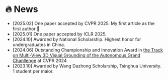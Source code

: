 # 🔥 News
- [2025.02] One paper accepted by CVPR 2025. My first article as the first author 🥳
- [2025.01] One paper accepted by ICLR 2025.
- [2024.10] Awarded by National Scholarship. Highest honor for undergraduates in China.
- [2024.06] Outstanding Championship and Innovation Award in [the Track on Multi-View 3D Visual Grounding of the Autonomous Grand Chanllenge](https://opendrivelab.com/challenge2024/#multiview_3d_visual_grounding) at CVPR 2024.
- [2023.10] Awarded by Wang Dazhong Scholarship, Tsinghua University. 1 student per maior.
 

